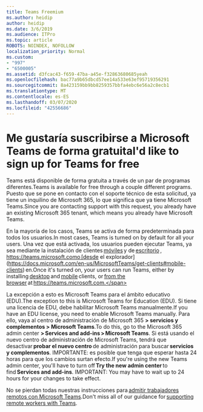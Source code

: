 ```yaml
---
title: Teams Freemium
ms.author: heidip
author: heidip
ms.date: 3/6/2019
ms.audience: ITPro
ms.topic: article
ROBOTS: NOINDEX, NOFOLLOW
localization_priority: Normal
ms.custom:
- "997"
- "6500005"
ms.assetid: d3fcac43-f659-47ba-a45e-f32863680685yeah
ms.openlocfilehash: bac77a9b65dbcd57ee14a533e63ef95719356291
ms.sourcegitcommit: 8a423159bb9bb8259357bbfa4ebc6e56a2c8ecb1
ms.translationtype: MT
ms.contentlocale: es-ES
ms.lasthandoff: 03/07/2020
ms.locfileid: "42556686"
---
```

# <a name="id-like-to-sign-up-for-teams-for-free"></a><span data-ttu-id="4a8a3-102">Me gustaría suscribirse a Microsoft Teams de forma gratuita</span><span class="sxs-lookup"><span data-stu-id="4a8a3-102">I'd like to sign up for Teams for free</span></span>

<span data-ttu-id="4a8a3-103">Teams está disponible de forma gratuita a través de un par de programas diferentes.</span><span class="sxs-lookup"><span data-stu-id="4a8a3-103">Teams is available for free through a couple different programs.</span></span> <span data-ttu-id="4a8a3-104">Puesto que se pone en contacto con el soporte técnico de esta solicitud, ya tiene un inquilino de Microsoft 365, lo que significa que ya tiene Microsoft Teams.</span><span class="sxs-lookup"><span data-stu-id="4a8a3-104">Since you are contacting support with this request, you already have an existing Microsoft 365 tenant, which means you already have Microsoft Teams.</span></span>

<span data-ttu-id="4a8a3-105">En la mayoría de los casos, Teams se activa de forma predeterminada para todos los usuarios.</span><span class="sxs-lookup"><span data-stu-id="4a8a3-105">In most cases, Teams is turned on by default for all your users.</span></span> <span data-ttu-id="4a8a3-106">Una vez que está activada, los usuarios pueden ejecutar Teams, ya sea mediante la instalación de clientes [móviles](https://office.visualstudio.com/MAX/_workitems/edit/desktop) y de [escritorio](https://office.visualstudio.com/MAX/_workitems/edit/desktop) , https://teams.microsoft.como [desde el explorador](https://docs.microsoft.com/en-us/MicrosoftTeams/get-clients#mobile-clients) en.</span><span class="sxs-lookup"><span data-stu-id="4a8a3-106">Once it's turned on, your users can run Teams, either by installing [desktop](https://office.visualstudio.com/MAX/_workitems/edit/desktop) and [mobile](https://office.visualstudio.com/MAX/_workitems/edit/desktop) clients, or [from the browser](https://docs.microsoft.com/en-us/MicrosoftTeams/get-clients#mobile-clients) at https://teams.microsoft.com.</span></span>

<span data-ttu-id="4a8a3-107">La excepción a esto es Microsoft Teams para el ámbito educativo (EDU).</span><span class="sxs-lookup"><span data-stu-id="4a8a3-107">The exception to this is Microsoft Teams for Education (EDU).</span></span> <span data-ttu-id="4a8a3-108">Si tiene una licencia de EDU, debe habilitar Microsoft Teams manualmente.</span><span class="sxs-lookup"><span data-stu-id="4a8a3-108">If you have an EDU license, you need to enable Microsoft Teams manually.</span></span> <span data-ttu-id="4a8a3-109">Para ello, vaya al centro de administración de Microsoft 365 **> servicios y complementos > Microsoft Teams**.</span><span class="sxs-lookup"><span data-stu-id="4a8a3-109">To do this, go to the Microsoft 365 admin center **> Services and add-ins > Microsoft Teams**.</span></span> <span data-ttu-id="4a8a3-110">Si está usando el nuevo centro de administración de Microsoft Teams, tendrá que desactivar **probar el nuevo centro** de administración para buscar **servicios y complementos**. IMPORTANTE: es posible que tenga que esperar hasta 24 horas para que los cambios surtan efecto.</span><span class="sxs-lookup"><span data-stu-id="4a8a3-110">If you're using the new Teams admin center, you'll have to turn off **Try the new admin center** to find **Services and add-ins**. IMPORTANT: You may have to wait up to 24 hours for your changes to take effect.</span></span>

<span data-ttu-id="4a8a3-111">No se pierdan todas nuestras instrucciones para [admitir trabajadores remotos con Microsoft Teams](https://docs.microsoft.com/en-us/MicrosoftTeams/support-remote-work-with-teams).</span><span class="sxs-lookup"><span data-stu-id="4a8a3-111">Don't miss all of our guidance for [supporting remote workers with Teams](https://docs.microsoft.com/en-us/MicrosoftTeams/support-remote-work-with-teams).</span></span>
